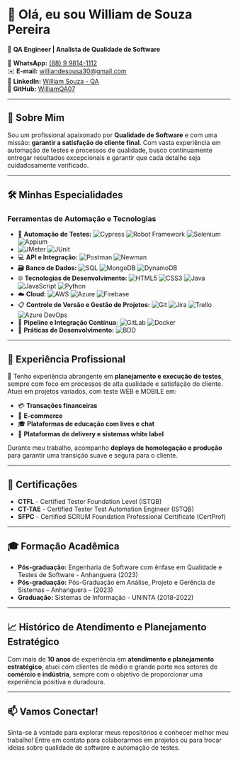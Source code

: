 # 👋 Olá, eu sou **William de Souza Pereira**

🚀 **QA Engineer | Analista de Qualidade de Software**

📱 **WhatsApp:** [(88) 9 9814-1112](https://wa.me/558898141112)  
✉️ **E-mail:** [williandesousa30@gmail.com](mailto:williandesousa30@gmail.com)  
🔗 **LinkedIn:** [William Souza - QA](https://www.linkedin.com/in/william-souza-qa)  
🐙 **GitHub:** [WilliamQA07](https://github.com/WilliamQA07)

---

## 🌟 Sobre Mim
Sou um profissional apaixonado por **Qualidade de Software** e com uma missão: **garantir a satisfação do cliente final**. Com vasta experiência em automação de testes e processos de qualidade, busco continuamente entregar resultados excepcionais e garantir que cada detalhe seja cuidadosamente verificado. 

---

## 🛠️ **Minhas Especialidades**

### Ferramentas de Automação e Tecnologias  
- 🔧 **Automação de Testes:** ![Cypress](https://img.shields.io/badge/-Cypress-17202C?style=flat&logo=cypress) ![Robot Framework](https://img.shields.io/badge/-Robot%20Framework-FF0000?style=flat&logo=robot-framework) ![Selenium](https://img.shields.io/badge/-Selenium-43B02A?style=flat&logo=selenium) ![Appium](https://img.shields.io/badge/-Appium-9C27B0?style=flat&logo=appium)
- ![JMeter](https://img.shields.io/badge/-JMeter-D22128?style=flat&logo=apache-jmeter) ![JUnit](https://img.shields.io/badge/-JUnit-25A162?style=flat&logo=junit5)
- 💻 **API e Integração:**  ![Postman](https://img.shields.io/badge/-Postman-FF6C37?style=flat&logo=postman) ![Newman](https://img.shields.io/badge/-Newman-FF6C37?style=flat&logo=postman)  
- 🗃️ **Banco de Dados:** ![SQL](https://img.shields.io/badge/-SQL-4479A1?style=flat&logo=postgresql) ![MongoDB](https://img.shields.io/badge/-MongoDB-47A248?style=flat&logo=mongodb)  ![DynamoDB](https://img.shields.io/badge/-DynamoDB-4053D6?style=flat&logo=amazon-dynamodb)
- 🌐 **Tecnologias de Desenvolvimento:** ![HTML5](https://img.shields.io/badge/-HTML5-E34F26?style=flat&logo=html5) ![CSS3](https://img.shields.io/badge/-CSS3-1572B6?style=flat&logo=css3) ![Java](https://img.shields.io/badge/-Java-007396?style=flat&logo=java)
 ![JavaScript](https://img.shields.io/badge/-JavaScript-F7DF1E?style=flat&logo=javascript) ![Python](https://img.shields.io/badge/-Python-3776AB?style=flat&logo=python)
- ☁️ **Cloud:** ![AWS](https://img.shields.io/badge/-AWS-232F3E?style=flat&logo=amazon-aws) ![Azure](https://img.shields.io/badge/-Azure-0078D4?style=flat&logo=microsoft-azure) ![Firebase](https://img.shields.io/badge/-Firebase-FFCA28?style=flat&logo=firebase)
- 📋 **Controle de Versão e Gestão de Projetos:** ![Git](https://img.shields.io/badge/-Git-F05032?style=flat&logo=git) ![Jira](https://img.shields.io/badge/-Jira-0052CC?style=flat&logo=jira) ![Trello](https://img.shields.io/badge/-Trello-0079BF?style=flat&logo=trello)
![Azure DevOps](https://img.shields.io/badge/-Azure%20DevOps-0078D7?style=flat&logo=azure-devops)
- 🔄 **Pipeline e Integração Contínua**: ![GitLab](https://img.shields.io/badge/-GitLab-FC6D26?style=flat&logo=gitlab) ![Docker](https://img.shields.io/badge/-Docker-2496ED?style=flat&logo=docker)
- 🎯 **Práticas de Desenvolvimento:** ![BDD](https://img.shields.io/badge/-BDD-333?style=flat&logo=cucumber)  

---

## 🎯 **Experiência Profissional**
💼 Tenho experiência abrangente em **planejamento e execução de testes**, sempre com foco em processos de alta qualidade e satisfação do cliente. Atuei em projetos variados, com teste WEB e MOBILE em:
- 💳 **Transações financeiras**
- 🛒 **E-commerce**
- 🎓 **Plataformas de educação com lives e chat**
- 🚚 **Plataformas de delivery e sistemas white label**

Durante meu trabalho, acompanho **deploys de homologação e produção** para garantir uma transição suave e segura para o cliente.

---

## 📜 Certificações
- **CTFL** - Certified Tester Foundation Level (ISTQB)
- **CT-TAE** - Certified Tester Test Automation Engineer (ISTQB)
- **SFPC** - Certified SCRUM Foundation Professional Certificate (CertProf) 

---
## 🎓 Formação Acadêmica
- **Pós-graduação:** Engenharia de Software com ênfase em Qualidade e Testes de Software - Anhanguera (2023)
- **Pós-graduação:** Pós-Graduação em Análise, Projeto e Gerência de Sistemas – Anhanguera – (2023)
- **Graduação:** Sistemas de Informação - UNINTA (2018-2022)

---

## 📈 **Histórico de Atendimento e Planejamento Estratégico**
Com mais de **10 anos** de experiência em **atendimento e planejamento estratégico**, atuei com clientes de médio e grande porte nos setores de **comércio e indústria**, sempre com o objetivo de proporcionar uma experiência positiva e duradoura.

---

## 📫 **Vamos Conectar!**
Sinta-se à vontade para explorar meus repositórios e conhecer melhor meu trabalho! Entre em contato para colaborarmos em projetos ou para trocar ideias sobre qualidade de software e automação de testes.
